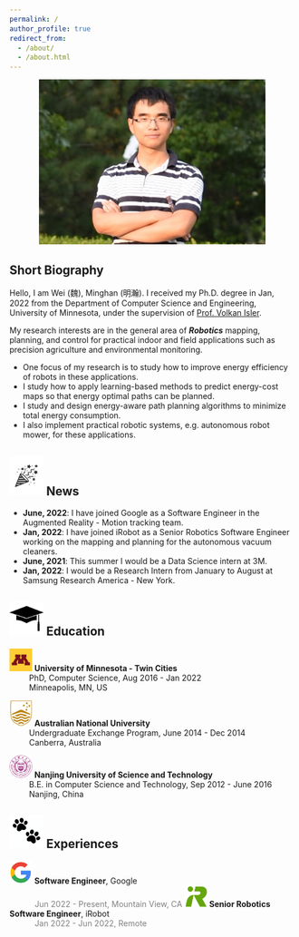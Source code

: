 ```yaml
---
permalink: /
author_profile: true
redirect_from: 
  - /about/
  - /about.html
---
```


<p align="center">
 <img src="/images/myphoto-2.jpg?raw=true" alt="Photo" style="width: 400px;"/> 
</p>

## Short Biography

Hello, I am Wei (魏), Minghan (明瀚). I received my Ph.D. degree in Jan, 2022 from the Department of Computer Science and Engineering, University of Minnesota, under the supervision of [Prof. Volkan Isler](https://www-users.cse.umn.edu/~isler/).

My research interests are in the general area of ***Robotics*** mapping, planning, and control for practical indoor and field applications such as precision agriculture and environmental monitoring.
* One focus of my research is to study how to improve energy efficiency of robots in these applications.
* I study how to apply learning-based methods to predict energy-cost maps so that energy optimal paths can be planned.
* I study and design energy-aware path planning algorithms to minimize total energy consumption.
* I also implement practical robotic systems, e.g. autonomous robot mower, for these applications.

## <img src="/images/logos/celebrate.png?raw=true" alt="Photo" style="width: 60px;"/> News
* **June, 2022**: I have joined Google as a Software Engineer in the Augmented Reality - Motion tracking team.
* **Jan, 2022**: I have joined iRobot as a Senior Robotics Software Engineer working on the mapping and planning for the autonomous vacuum cleaners.
* **June, 2021**: This summer I would be a Data Science intern at 3M.
* **Jan, 2022**: I would be a Research Intern from January to August at Samsung Research America - New York.

## <img src="/images/logos/education.jpeg?raw=true" alt="Photo" style="width: 60px;"/> Education 
<img src="/images/logos/umn-logo.png?raw=true" alt="Photo" style="width: 40px;"/> **University of Minnesota - Twin Cities** \
&emsp;&emsp;&thinsp; PhD, Computer Science, Aug 2016 - Jan 2022 \
&emsp;&emsp;&thinsp; Minneapolis, MN, US

<img src="/images/logos/anu-logo.jpg?raw=true" alt="Photo" style="width: 40px;"/> **Australian National University** \
&emsp;&emsp;&thinsp; Undergraduate Exchange Program, June 2014 - Dec 2014 \
&emsp;&emsp;&thinsp; Canberra, Australia

<img src="/images/logos/NJUST.png?raw=true" alt="Photo" style="width: 40px;"/> **Nanjing University of Science and Technology** \
&emsp;&emsp;&thinsp; B.E. in Computer Science and Technology, Sep 2012 - June 2016 \
&emsp;&emsp;&thinsp; Nanjing, China

## <img src="/images/logos/paw.png?raw=true" alt="Photo" style="width: 60px;"/> Experiences 
<img src="/images/logos/google.png?raw=true" alt="Photo" style="width: 40px;"/> **Software Engineer**, Google \
&emsp;&emsp;&emsp;&thinsp;<span style="color: grey;">Jun 2022 - Present, Mountain View, CA </span>
<img src="/images/logos/irobot.jpg?raw=true" alt="Photo" style="width: 40px;"/> **Senior Robotics Software Engineer**, iRobot \
&emsp;&emsp;&emsp;&thinsp;<span style="color: grey;">Jan 2022 - Jun 2022, Remote </span>
